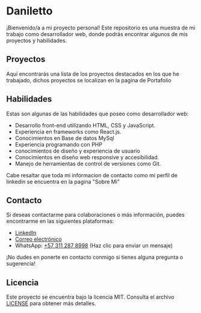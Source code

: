 # Daniletto

¡Bienvenido/a a mi proyecto personal! Este repositorio es una muestra de mi trabajo como desarrollador web, donde podrás encontrar algunos de mis proyectos y habilidades.

## Proyectos

Aquí encontrarás una lista de los proyectos destacados en los que he trabajado, dichos proyectos se localizan en la pagina de Portafolio

## Habilidades

Estas son algunas de las habilidades que poseo como desarrollador web:

- Desarrollo front-end utilizando HTML, CSS y JavaScript.
- Experiencia en frameworks como React.js.
- Conocimientos en Base de datos MySql
- Experiencia programando con PHP
- conocimientos de diseño y experiencia de usuario
- Conocimientos en diseño web responsive y accesibilidad.
- Manejo de herramientas de control de versiones como Git.

Cabe resaltar que toda mi informacion de contacto como mi perfil de linkedin se encuentra en la pagina "Sobre Mi"

## Contacto

Si deseas contactarme para colaboraciones o más información, puedes encontrarme en las siguientes plataformas:

- [LinkedIn](https://www.linkedin.com/in/jeferson-danilo-castro-becerra-ab46a7180/)
- [Correo electrónico](mailto:daniilo.97@example.com)
- WhatsApp: [+57 311 287 8998](https://wa.me/3112878998) (Haz clic para enviar un mensaje)

¡No dudes en ponerte en contacto conmigo si tienes alguna pregunta o sugerencia!

## Licencia

Este proyecto se encuentra bajo la licencia MIT. Consulta el archivo [LICENSE](./LICENSE) para obtener más detalles.
